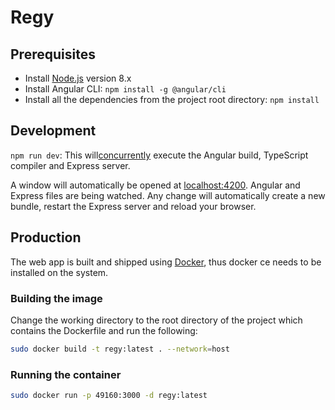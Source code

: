 # Regy

## Prerequisites

* Install [Node.js](https://nodejs.org/en/) version 8.x
* Install Angular CLI: `npm install -g @angular/cli`
* Install all the dependencies from the project root directory: `npm install`

## Development

`npm run dev`: This will[concurrently](https://github.com/kimmobrunfeldt/concurrently) execute the Angular build, TypeScript compiler and Express server.

A window will automatically be opened at [localhost:4200](http://localhost:4200). Angular and Express files are being watched. Any change will automatically create a new bundle, restart the Express server and reload your browser.

## Production

The web app is built and shipped using [Docker](https://www.docker.com/), thus docker ce needs to be installed on the system.

### Building the image
Change the working directory to the root directory of the project which contains the Dockerfile and run the following:
```bash
sudo docker build -t regy:latest . --network=host
```

### Running the container
```bash
sudo docker run -p 49160:3000 -d regy:latest
```
